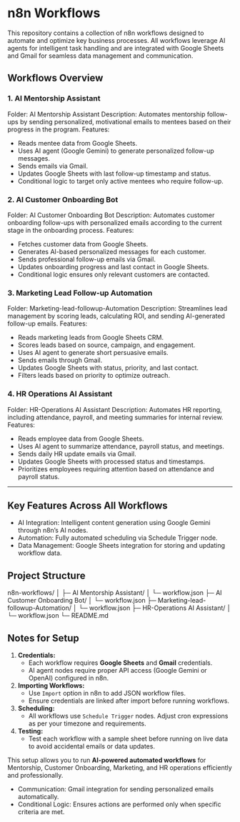 # n8n Workflows
This repository contains a collection of n8n workflows designed to automate and optimize key business processes. All workflows leverage AI agents for intelligent task handling and are integrated with Google Sheets and Gmail for seamless data management and communication.

## Workflows Overview

### 1. AI Mentorship Assistant
Folder: AI Mentorship Assistant
Description: Automates mentorship follow-ups by sending personalized, motivational emails to mentees based on their progress in the program.
Features:
- Reads mentee data from Google Sheets.
- Uses AI agent (Google Gemini) to generate personalized follow-up messages.
- Sends emails via Gmail.
- Updates Google Sheets with last follow-up timestamp and status.
- Conditional logic to target only active mentees who require follow-up.

### 2. AI Customer Onboarding Bot
Folder: AI Customer Onboarding Bot
Description: Automates customer onboarding follow-ups with personalized emails according to the current stage in the onboarding process.
Features:
- Fetches customer data from Google Sheets.
- Generates AI-based personalized messages for each customer.
- Sends professional follow-up emails via Gmail.
- Updates onboarding progress and last contact in Google Sheets.
- Conditional logic ensures only relevant customers are contacted.

### 3. Marketing Lead Follow-up Automation
Folder: Marketing-lead-followup-Automation
Description: Streamlines lead management by scoring leads, calculating ROI, and sending AI-generated follow-up emails.
Features:
- Reads marketing leads from Google Sheets CRM.
- Scores leads based on source, campaign, and engagement.
- Uses AI agent to generate short persuasive emails.
- Sends emails through Gmail.
- Updates Google Sheets with status, priority, and last contact.
- Filters leads based on priority to optimize outreach.

### 4. HR Operations AI Assistant
Folder: HR-Operations AI Assistant
Description: Automates HR reporting, including attendance, payroll, and meeting summaries for internal review.
Features:
- Reads employee data from Google Sheets.
- Uses AI agent to summarize attendance, payroll status, and meetings.
- Sends daily HR update emails via Gmail.
- Updates Google Sheets with processed status and timestamps.
- Prioritizes employees requiring attention based on attendance and payroll status.

---

## Key Features Across All Workflows
- AI Integration: Intelligent content generation using Google Gemini through n8n’s AI nodes.
- Automation: Fully automated scheduling via Schedule Trigger node.
- Data Management: Google Sheets integration for storing and updating workflow data.

## Project Structure

n8n-workflows/
│
├─ AI Mentorship Assistant/
│ └─ workflow.json
├─ AI Customer Onboarding Bot/
│ └─ workflow.json
├─ Marketing-lead-followup-Automation/
│ └─ workflow.json
├─ HR-Operations AI Assistant/
│ └─ workflow.json
└─ README.md

## Notes for Setup
1. **Credentials:**  
   - Each workflow requires **Google Sheets** and **Gmail** credentials.  
   - AI agent nodes require proper API access (Google Gemini or OpenAI) configured in n8n.
2. **Importing Workflows:**  
   - Use `Import` option in n8n to add JSON workflow files.  
   - Ensure credentials are linked after import before running workflows.
3. **Scheduling:**  
   - All workflows use `Schedule Trigger` nodes. Adjust cron expressions as per your timezone and requirements.
4. **Testing:**  
   - Test each workflow with a sample sheet before running on live data to avoid accidental emails or data updates.


This setup allows you to run **AI-powered automated workflows** for Mentorship, Customer Onboarding, Marketing, and HR operations efficiently and professionally.

- Communication: Gmail integration for sending personalized emails automatically.
- Conditional Logic: Ensures actions are performed only when specific criteria are met.
